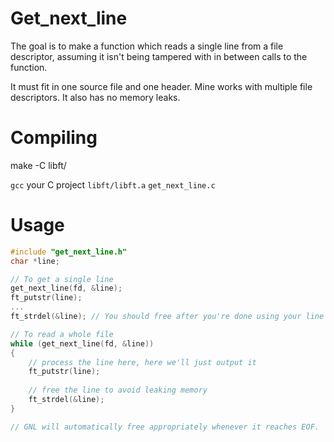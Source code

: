 # Get_next_line

The goal is to make a function which reads a single line from a file descriptor, assuming it isn't being tampered with in between calls to the function.

It must fit in one source file and one header. Mine works with multiple file descriptors. It also has no memory leaks.

# Compiling

make -C libft/

`gcc` your C project `libft/libft.a` `get_next_line.c`

# Usage

```c
#include "get_next_line.h"
char *line;

// To get a single line
get_next_line(fd, &line);
ft_putstr(line);
...
ft_strdel(&line); // You should free after you're done using your line

// To read a whole file
while (get_next_line(fd, &line))
{
	// process the line here, here we'll just output it
	ft_putstr(line);
	
	// free the line to avoid leaking memory
	ft_strdel(&line);
}

// GNL will automatically free appropriately whenever it reaches EOF.
```
